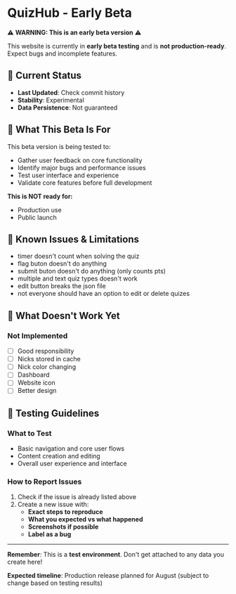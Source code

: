 # QuizHub - Early Beta

⚠️ **WARNING: This is an early beta version** ⚠️

This website is currently in **early beta testing** and is **not production-ready**. Expect bugs and incomplete features.

## 🚧 Current Status

- **Last Updated**: Check commit history
- **Stability**: Experimental
- **Data Persistence**: Not guaranteed

## 🎯 What This Beta Is For

This beta version is being tested to:
- Gather user feedback on core functionality
- Identify major bugs and performance issues
- Test user interface and experience
- Validate core features before full development

**This is NOT ready for:**
- Production use
- Public launch

## 🐛 Known Issues & Limitations

- timer doesn't count when solving the quiz
- flag buton doesn't do anything
- submit buton doesn't do anything (only counts pts)
- multiple and text quiz types doesn't work
- edit button breaks the json file
- not everyone should have an option to edit or delete quizes

## 🚨 What Doesn't Work Yet

### Not Implemented
- [ ] Good responsibility
- [ ] Nicks stored in cache
- [ ] Nick color changing
- [ ] Dashboard
- [ ] Website icon
- [ ] Better design

## 🧪 Testing Guidelines

### What to Test
- Basic navigation and core user flows
- Content creation and editing
- Overall user experience and interface

### How to Report Issues
1. Check if the issue is already listed above
2. Create a new issue with:
   - **Exact steps to reproduce**
   - **What you expected vs what happened**
   - **Screenshots if possible**
   - **Label as a bug**

---

**Remember**: This is a **test environment**. Don't get attached to any data you create here!

**Expected timeline**: Production release planned for August (subject to change based on testing results)
